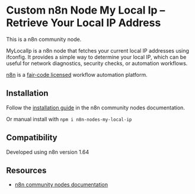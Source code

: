 # Custom n8n Node My Local Ip – Retrieve Your Local IP Address

This is a n8n community node.

MyLocalIp is a n8n node that fetches your current local IP addresses using ifconfig. It provides a simple way to determine your local IP, which can be useful for network diagnostics, security checks, or automation workflows.

[n8n](https://n8n.io/) is a [fair-code licensed](https://docs.n8n.io/reference/license/) workflow automation platform.

## Installation

Follow the [installation guide](https://docs.n8n.io/integrations/community-nodes/installation/) in the n8n community nodes documentation.

Or manual install with `npm i n8n-nodes-my-local-ip`

## Compatibility

Developed using n8n version 1.64

## Resources

* [n8n community nodes documentation](https://docs.n8n.io/integrations/community-nodes/)

